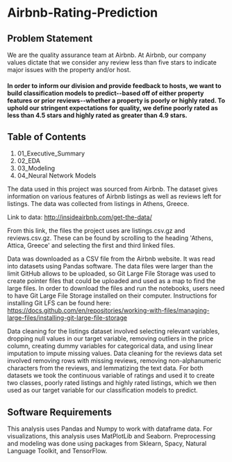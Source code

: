 # Airbnb-Rating-Prediction

## Problem Statement
We are the quality assurance team at Airbnb. At Airbnb, our company values dictate that we consider any review less than five stars to indicate major issues with the property and/or host. 
#### In order to inform our division and provide feedback to hosts, we want to build classification models to predict--based off of either property features or prior reviews--whether a property is poorly or highly rated.  To uphold our stringent expectations for quality, we define poorly rated as less than 4.5 stars and highly rated as greater than 4.9 stars.


## Table of Contents 
1. 01_Executive_Summary
2. 02_EDA
3. 03_Modeling
4. 04_Neural Network Models

The data used in this project was sourced from Airbnb. The dataset gives information on various features of Airbnb listings as well as reviews left for listings. The data was collected from listings in Athens, Greece.

Link to data: http://insideairbnb.com/get-the-data/

From this link, the files the project uses are listings.csv.gz and reviews.csv.gz. These can be found by scrolling to the heading 'Athens, Attica, Greece' and selecting the first and third linked files.

Data was downloaded as a CSV file from the Airbnb website. It was read into datasets using Pandas software. The data files were larger than the limit GitHub allows to be uploaded, so Git Large File Storage was used to create pointer files that could be uploaded and used as a map to find the large files. In order to download the files and run the notebooks, users need to have Git Large File Storage installed on their computer. Instructions for installing Git LFS can be found here: https://docs.github.com/en/repositories/working-with-files/managing-large-files/installing-git-large-file-storage

Data cleaning for the listings dataset involved selecting relevant variables, dropping null values in our target variable, removing outliers in the price column, creating dummy variables for categorical data, and using linear imputation to impute missing values. Data cleaning for the reviews data set involved removing rows with missing reviews, removing non-alphanumeric characters from the reviews, and lemmatizing the text data. For both datasets we took the continuous variable of ratings and used it to create two classes, poorly rated listings and highly rated listings, which we then used as our target variable for our classification models to predict. 

## Software Requirements
This analysis uses Pandas and Numpy to work with dataframe data. For visualizations, this analysis uses MatPlotLib and Seaborn. Preprocessing and modeling was done using packages from Sklearn, Spacy, Natural Language Toolkit, and TensorFlow.
